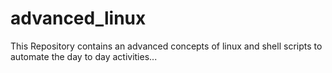 # advanced_linux
This Repository contains an advanced concepts of linux and shell scripts to automate the day to day activities...
